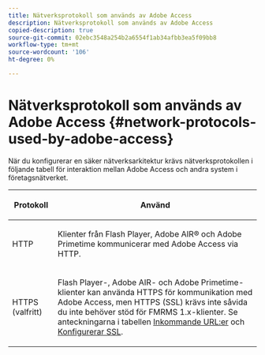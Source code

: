 ```yaml
---
title: Nätverksprotokoll som används av Adobe Access
description: Nätverksprotokoll som används av Adobe Access
copied-description: true
source-git-commit: 02ebc3548a254b2a6554f1ab34afbb3ea5f09bb8
workflow-type: tm+mt
source-wordcount: '106'
ht-degree: 0%

---
```


# Nätverksprotokoll som används av Adobe Access {#network-protocols-used-by-adobe-access}

När du konfigurerar en säker nätverksarkitektur krävs nätverksprotokollen i följande tabell för interaktion mellan Adobe Access och andra system i företagsnätverket.

<table frame="all" colsep="1" rowsep="1" class="+ topic/table adobe-d/table " id="table-itc-33z-n4"> 
 <thead class="- topic/thead "> 
  <tr rowsep="1" class="- topic/row "> 
   <th colname="1" class="- topic/entry entry"> <p class="- topic/p ">Protokoll </p> </th> 
   <th colname="2" class="- topic/entry entry"> <p class="- topic/p ">Använd </p> </th> 
  </tr> 
 </thead>
 <tbody class="- topic/tbody "> 
  <tr rowsep="1" class="- topic/row "> 
   <td colname="1" class="- topic/entry "> <p class="- topic/p ">HTTP </p> </td> 
   <td colname="2" class="- topic/entry "> <p class="- topic/p ">Klienter från Flash Player, Adobe AIR® och Adobe Primetime kommunicerar med Adobe Access via HTTP. </p> </td> 
  </tr> 
  <tr rowsep="0" class="- topic/row "> 
   <td colname="1" class="- topic/entry "> <p class="- topic/p ">HTTPS (valfritt) </p> </td> 
   <td colname="2" class="- topic/entry "> <p class="- topic/p ">Flash Player-, Adobe AIR- och Adobe Primetime-klienter kan använda HTTPS för kommunikation med Adobe Access, men HTTPS (SSL) krävs inte såvida du inte behöver stöd för FMRMS 1.x-klienter. Se anteckningarna i tabellen <a href="network-topology-firewall-rules.md" format="dita" scope="local"> Inkommande URL:er</a> och <a href="network-topology-nw-protocols.md"> Konfigurerar SSL</a>. </p> </td> 
  </tr> 
 </tbody> 
</table>
